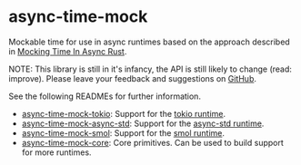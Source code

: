 # async-time-mock

Mockable time for use in async runtimes based on the approach described in [Mocking Time In Async Rust](https://www.ditto.live/blog/mocking-time-in-async-rust).

NOTE: This library is still in it's infancy, the API is still likely to change (read: improve). Please leave your feedback and suggestions on [GitHub](https://github.com/communityvi/async-time-mock).

See the following READMEs for further information.
* [async-time-mock-tokio](https://github.com/communityvi/async-time-mock/tree/master/async-time-mock-tokio): Support for the [tokio runtime](https://github.com/tokio-rs/tokio).
* [async-time-mock-async-std](https://github.com/communityvi/async-time-mock/tree/master/async-time-mock-async-std): Support for the [async-std runtime](https://github.com/async-rs/async-std).
* [async-time-mock-smol](https://github.com/communityvi/async-time-mock/tree/master/async-time-mock-smol): Support for the  [smol runtime](https://github.com/smol-rs/smol).
* [async-time-mock-core](https://github.com/communityvi/async-time-mock/tree/master/async-time-mock-core): Core primitives. Can be used to build support for more runtimes.
